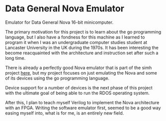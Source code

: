 # Data General Nova Emulator
Emulator for Data General Nova 16-bit minicomputer.

The primary motivation for this project is to learn about the go programming
language, but I also have a fondness for this machine as I learned to program it
when I was an undergraduate computer studies student at Lancaster University in
the UK during the 1970s. It has been interesting the become reacquainted with
the architecture and instruction set after such a long time.

There is already a perfectly good Nova emulator that is part of the simh project
[here](http://simh.trailing-edge.com), but my project focuses on just emulating
the Nova and some of its devices using the go programming language.

Device support for a number of devices is the next phase of this project with
the ultimate goal of being able to run the RDOS operating system.

After this, I plan to teach myself Verilog to implement the Nova architecture
with an FPGA. Writing the software emulator first, seemed to be a good way
easing myself into, what is for me, is an entirely new field.
